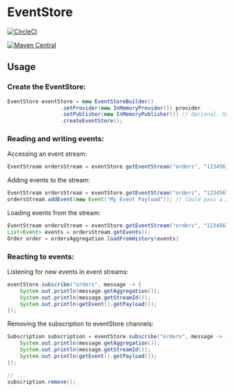 # EventStore

[![CircleCI](https://circleci.com/gh/biharck/eventstore.svg?style=svg)](https://circleci.com/gh/biharck/eventstore)

[![Maven Central](https://maven-badges.herokuapp.com/maven-central/br.net.eventstore/event.store/badge.svg)](https://maven-badges.herokuapp.com/maven-central/br.net.eventstore/event.store)


## Usage

### Create the EventStore:

```java
EventStore eventStore = new EventStoreBuilder()
                 .setProvider(new InMemoryProvider()) provider
                 .setPublisher(new InMemoryPublisher()) // Opcional. Support different publishers, like RabbitmqPublisher, RedisPublisher etc
                 .createEventStore();
```

### Reading and writing events:

Accessing an event stream:

```java
EventStream ordersStream = eventStore.getEventStream("orders", "1234567");
```

Adding events to the stream:

```java
EventStream ordersStream = eventStore.getEventStream("orders", "1234567");
ordersStream.addEvent(new Event("My Event Payload")); // Could pass a JSON string here
```

Loading events from the stream:

```java
EventStream ordersStream = eventStore.getEventStream("orders", "1234567");
List<Event> events = ordersStream.getEvents();
Order order = ordersAggregation.loadFromHistory(events)
```

### Reacting to events:

Listening for new events in event streams:

```java
eventStore.subscribe("orders", message -> {
    System.out.println(message.getAggregation());
    System.out.println(message.getStreamId());
    System.out.println(getEvent().getPayload());
});
```

Removing the subscription to eventStore channels:

```java
Subscription subscription = eventStore.subscribe("orders", message -> {
    System.out.println(message.getAggregation());
    System.out.println(message.getStreamId());
    System.out.println(getEvent().getPayload());
});

// ...
subscription.remove();
 
```
